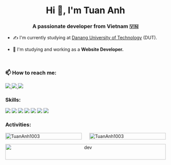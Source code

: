<h1 align="center">Hi 👋, I'm Tuan Anh</h1>
<p align="center">
  <h3 align="center">A passionate developer from Vietnam 🇻🇳 </h3>
</p>


- ✍ I'm currently studying at [Danang University of Technology](https://dut.udn.vn/) (DUT).

- 🌱 I'm studying and working as a **Website Developer.**

<br />

### 📫 How to reach me:

<p>
  <a href="https://www.facebook.com/buituananh.bta.99" alt="Facebook">
    <img src="https://img.icons8.com/fluent/35/000000/facebook-new.png" target="_blank" />
  </a> 
  <a href="https://github.com/TuanAnh1003" alt="Github">
    <img src="https://img.icons8.com/fluent/35/000000/github.png"/>
  </a> 
  <a href="mailto:anhaanh2003@gmail.com" alt="Email">
    <img src="https://img.icons8.com/color/35/null/gmail--v1.png"/>
  </a>
</p>

### Skills:
<p> 
  <img src="https://img.icons8.com/fluency/35/null/javascript.png"/>
  <img src="https://img.icons8.com/color/35/null/vue-js.png"/>
  <img src="https://img.icons8.com/color/35/null/nuxt-jc.png"/>
  <img src="https://img.icons8.com/fluency/30/null/c-sharp-logo.png"/>
  <img src="https://img.icons8.com/color/30/null/net-framework.png"/>
  <img src="https://img.icons8.com/color/35/000000/microsoft-sql-server.png"/>
  <img src="https://img.icons8.com/color/35/000000/git.png"/>
</p>

### Activities:

<div style="width:100%;border-radius:12px;display:flex;justify-content:space-between;flex-wrap:wrap;">
  <div style="width:calc(50% - 12px);">
      <img src="https://github-readme-stats.vercel.app/api/top-langs/?username=TuanAnh1003&bg_color=FFFFFF00&text_color=179fa3&layout=compact&hide=CSS&langs_count=10" alt="TuanAnh1003" width="100%"/>
  </div>
  <div style="width:calc(50% - 12px);">
      <img src="https://github-readme-stats.vercel.app/api?username=TuanAnh1003&show_icons=true&theme=radical&bg_color=FFFFFF00&text_color=179fa3&show_icons=true&count_private=true&include_all_commits=true" alt="TuanAnh1003" width="100%">
  </div>
  <div style="width:100%;">
      <p align="center"> 
        <img src="https://cdn.dribbble.com/users/1059583/screenshots/4171367/coding-freak.gif" alt="dev" width="100%"/>
      </p>
    </div>
</div>


